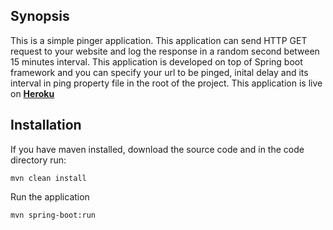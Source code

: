 ## Synopsis
This is a simple pinger application. This application can send HTTP GET request to your website and log the response in a random second between 15 minutes interval. 
This application is developed on top of Spring boot framework and you can specify your url to be pinged, inital delay and its interval in ping property file in the root of the project. 
This application is live on [**Heroku**](https://pingeropenshift.herokuapp.com/)

## Installation
If you have maven installed, download the source code and in the code directory run: 
```
mvn clean install
```

Run the application 
```
mvn spring-boot:run
```